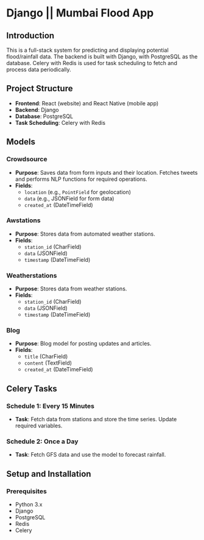 # Django || Mumbai Flood App

## Introduction

This is a full-stack system for predicting and displaying potential flood/rainfall data. The backend is built with Django, with PostgreSQL as the database. Celery with Redis is used for task scheduling to fetch and process data periodically.

## Project Structure

- **Frontend**: React (website) and React Native (mobile app)
- **Backend**: Django
- **Database**: PostgreSQL
- **Task Scheduling**: Celery with Redis

## Models

### Crowdsource
- **Purpose**: Saves data from form inputs and their location. Fetches tweets and performs NLP functions for required operations.
- **Fields**:
  - `location` (e.g., `PointField` for geolocation)
  - `data` (e.g., JSONField for form data)
  - `created_at` (DateTimeField)

### Awstations
- **Purpose**: Stores data from automated weather stations.
- **Fields**:
  - `station_id` (CharField)
  - `data` (JSONField)
  - `timestamp` (DateTimeField)

### Weatherstations
- **Purpose**: Stores data from weather stations.
- **Fields**:
  - `station_id` (CharField)
  - `data` (JSONField)
  - `timestamp` (DateTimeField)

### Blog
- **Purpose**: Blog model for posting updates and articles.
- **Fields**:
  - `title` (CharField)
  - `content` (TextField)
  - `created_at` (DateTimeField)

## Celery Tasks

### Schedule 1: Every 15 Minutes
- **Task**: Fetch data from stations and store the time series. Update required variables.

### Schedule 2: Once a Day
- **Task**: Fetch GFS data and use the model to forecast rainfall.

## Setup and Installation

### Prerequisites
- Python 3.x
- Django
- PostgreSQL
- Redis
- Celery

